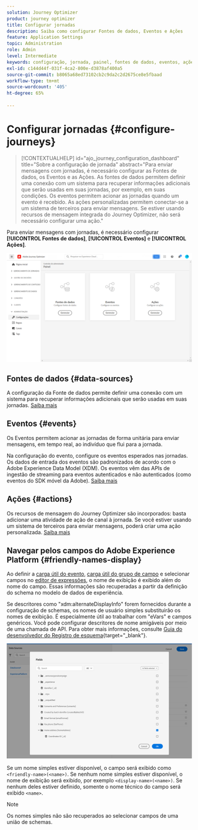 ```yaml
---
solution: Journey Optimizer
product: journey optimizer
title: Configurar jornadas
description: Saiba como configurar Fontes de dados, Eventos e Ações
feature: Application Settings
topic: Administration
role: Admin
level: Intermediate
keywords: configuração, jornada, painel, fontes de dados, eventos, ações
exl-id: c144d44f-031f-4ca2-800e-d3878af400a5
source-git-commit: b8065a68ed73102cb2c9da2c2d2675ce8e5fbaad
workflow-type: tm+mt
source-wordcount: '405'
ht-degree: 65%

---
```


# Configurar jornadas {#configure-journeys}

>[!CONTEXTUALHELP]
>id="ajo_journey_configuration_dashboard"
>title="Sobre a configuração de jornada"
>abstract="Para enviar mensagens com jornadas, é necessário configurar as Fontes de dados, os Eventos e as Ações. As fontes de dados permitem definir uma conexão com um sistema para recuperar informações adicionais que serão usadas em suas jornadas, por exemplo, em suas condições. Os eventos permitem acionar as jornadas quando um evento é recebido. As ações personalizadas permitem conectar-se a um sistema de terceiros para enviar mensagens. Se estiver usando recursos de mensagem integrada do Journey Optimizer, não será necessário configurar uma ação."

Para enviar mensagens com jornadas, é necessário configurar **[!UICONTROL Fontes de dados]**, **[!UICONTROL Eventos]** e **[!UICONTROL Ações]**.

![](assets/admin-menu.png)

## Fontes de dados {#data-sources}

A configuração da Fonte de dados permite definir uma conexão com um sistema para recuperar informações adicionais que serão usadas em suas jornadas. [Saiba mais](../../using/datasource/about-data-sources.md)

## Eventos {#events}

Os Eventos permitem acionar as jornadas de forma unitária para enviar mensagens, em tempo real, ao indivíduo que flui para a jornada.

Na configuração do evento, configure os eventos esperados nas jornadas. Os dados de entrada dos eventos são padronizados de acordo com o Adobe Experience Data Model (XDM). Os eventos vêm das APIs de ingestão de streaming para eventos autenticados e não autenticados (como eventos do SDK móvel da Adobe). [Saiba mais](../../using/event/about-events.md)

## Ações {#actions}

Os recursos de mensagem do Journey Optimizer são incorporados: basta adicionar uma atividade de ação de canal à jornada. Se você estiver usando um sistema de terceiros para enviar mensagens, poderá criar uma ação personalizada. [Saiba mais](../../using/action/action.md)

## Navegar pelos campos do Adobe Experience Platform {#friendly-names-display}

Ao definir a [carga útil do evento](../event/about-creating.md#define-the-payload-fields), [carga útil do grupo de campo](../datasource/configure-data-sources.md#define-field-groups) e selecionar campos no [editor de expressões](../building-journeys/expression/expressionadvanced.md), o nome de exibição é exibido além do nome do campo. Essas informações são recuperadas a partir da definição do schema no modelo de dados de experiência.

Se descritores como &quot;xdm:alternateDisplayInfo&quot; forem fornecidos durante a configuração de schemas, os nomes de usuário simples substituirão os nomes de exibição. É especialmente útil ao trabalhar com &quot;eVars&quot; e campos genéricos. Você pode configurar descritores de nome amigáveis por meio de uma chamada de API. Para obter mais informações, consulte [Guia do desenvolvedor do Registro de esquema](https://experienceleague.adobe.com/docs/experience-platform/xdm/api/getting-started.html?lang=pt-BR){target="_blank"}.

![](assets/xdm-from-descriptors.png)

Se um nome simples estiver disponível, o campo será exibido como `<friendly-name>(<name>)`. Se nenhum nome simples estiver disponível, o nome de exibição será exibido, por exemplo `<display-name>(<name>)`. Se nenhum deles estiver definido, somente o nome técnico do campo será exibido `<name>`.

>[!NOTE]
>
>Os nomes simples não são recuperados ao selecionar campos de uma união de schemas.
